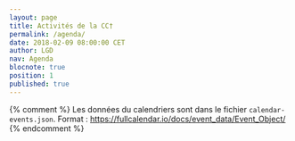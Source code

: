 ```yaml
---
layout: page
title: Activités de la CC†
permalink: /agenda/
date: 2018-02-09 08:00:00 CET
author: LGD
nav: Agenda
blocnote: true
position: 1
published: true
---
```


{% comment %}
Les données du calendriers sont dans le fichier `calendar-events.json`.
Format : <https://fullcalendar.io/docs/event_data/Event_Object/>
{% endcomment %}
<script>
// Doc : https://fullcalendar.io/
$(document).ready(function() {
  $('#calendar').fullCalendar({
    locale: 'fr',
    header: {
      left: 'prev,next today',
      center: 'title',
      right: 'month,agendaWeek,listMonth'
    },
    defaultView: 'month',
    navLinks: true,
    eventLimit: true,
    events: {
      url: '{{ site.baseurl }}/calendar-events.json',
      cache: true
    }
  });
});
</script>

<div id='calendar'></div>
